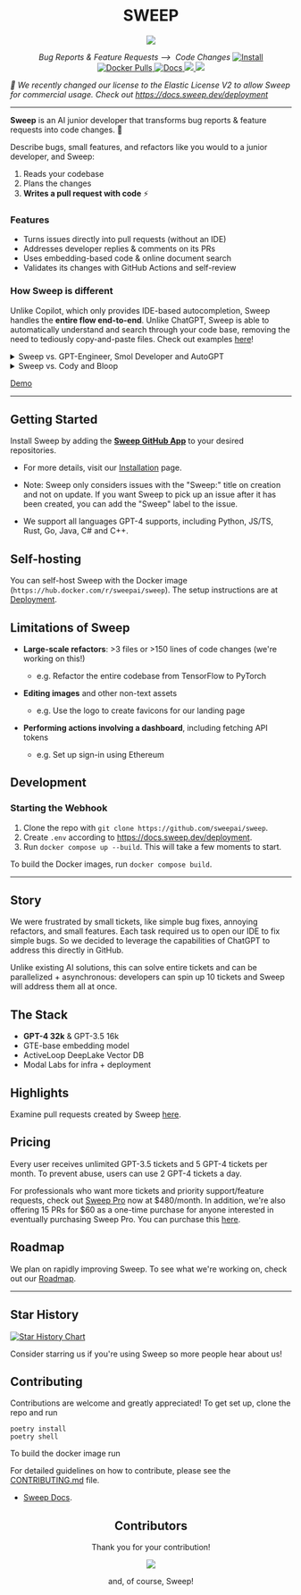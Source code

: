 <center>

# SWEEP

</center>
<p align="center">
    <img src="https://github.com/sweepai/sweep/assets/26889185/39d500fc-9276-402c-9ec7-3e61f57ad233">
</p>
<p align="center">
    <i>Bug Reports & Feature Requests ⟶&nbsp; Code Changes</i>
    <a href="https://github.com/apps/sweep-ai">
        <img alt="Install" src="https://img.shields.io/badge/Install-GitHub App-purple?link=https://github.com/apps/sweep-ai">
    </a>
    <a href="https://hub.docker.com/r/sweepai/sweep">
        <img alt="Docker Pulls" src="https://img.shields.io/docker/pulls/sweepai/sweep" />
    </a>
    <a href="https://docs.sweep.dev/">
        <img alt="Docs" src="https://img.shields.io/badge/Docs-docs.sweep.dev-blue?link=https%3A%2F%2Fdocs.sweep.dev">
    </a>
    <a href="https://discord.gg/sweep">
        <img src="https://dcbadge.vercel.app/api/server/sweep?style=flat" />
    </a>
    <a href="https://github.com/sweepai/sweep">
        <img src="https://img.shields.io/github/commit-activity/m/sweepai/sweep" />
    </a>
</p>

*🎉 We recently changed our license to the Elastic License V2 to allow Sweep for commercial usage. Check out https://docs.sweep.dev/deployment*

---

<b>Sweep</b> is an AI junior developer that transforms bug reports & feature requests into code changes. :robot:

Describe bugs, small features, and refactors like you would to a junior developer, and Sweep:
1. Reads your codebase
2. Plans the changes
3. **Writes a pull request with code** ⚡

### Features

* Turns issues directly into pull requests (without an IDE)
* Addresses developer replies & comments on its PRs
* Uses embedding-based code & online document search
* Validates its changes with GitHub Actions and self-review

### How Sweep is different

Unlike Copilot, which only provides IDE-based autocompletion, Sweep handles the **entire flow end-to-end**. Unlike ChatGPT, Sweep is able to automatically understand and search through your code base, removing the need to tediously copy-and-paste files. Check out examples [here](https://docs.sweep.dev/about/examples)!

<details>
    <summary>
        Sweep vs. GPT-Engineer, Smol Developer and AutoGPT
    </summary>
    Sweep is built to improve on an existing codebase, which is a more frequent and higher need, than generating boilerplate, which is mostly a solved problem since you can just fork existing boilerplates.
</details>

<details>
    <summary>
        Sweep vs. Cody and Bloop
    </summary>
    We do more than just chat-with-your-code by actually writing code changes.
</details>

[Demo](https://github.com/sweepai/sweep/assets/44910023/365ec29f-7317-40a7-9b5e-0af02f2b0e47)

---

## Getting Started

Install Sweep by adding the [**Sweep GitHub App**](https://github.com/apps/sweep-ai) to your desired repositories.

* For more details, visit our [Installation](docs/installation.md) page.

* Note: Sweep only considers issues with the "Sweep:" title on creation and not on update. If you want Sweep to pick up an issue after it has been created, you can add the "Sweep" label to the issue.

* We support all languages GPT-4 supports, including Python, JS/TS, Rust, Go, Java, C# and C++.

## Self-hosting

You can self-host Sweep with the Docker image (`https://hub.docker.com/r/sweepai/sweep`). The setup instructions are at [Deployment](https://docs.sweep.dev/deployment).

## Limitations of Sweep

* **Large-scale refactors**: >3 files or >150 lines of code changes (we're working on this!)
    * e.g. Refactor the entire codebase from TensorFlow to PyTorch

* **Editing images** and other non-text assets
    * e.g. Use the logo to create favicons for our landing page

* **Performing actions involving a dashboard**, including fetching API tokens
    * e.g. Set up sign-in using Ethereum

## Development

### Starting the Webhook
1. Clone the repo with `git clone https://github.com/sweepai/sweep`.
2. Create `.env` according to https://docs.sweep.dev/deployment.
3. Run `docker compose up --build`. This will take a few moments to start.

To build the Docker images, run `docker compose build`.

---

## Story

We were frustrated by small tickets, like simple bug fixes, annoying refactors, and small features. Each task required us to open our IDE to fix simple bugs. So we decided to leverage the capabilities of ChatGPT to address this directly in GitHub.

Unlike existing AI solutions, this can solve entire tickets and can be parallelized + asynchronous: developers can spin up 10 tickets and Sweep will address them all at once.

## The Stack
- **GPT-4 32k** & GPT-3.5 16k
- GTE-base embedding model
- ActiveLoop DeepLake Vector DB
- Modal Labs for infra + deployment

## Highlights
Examine pull requests created by Sweep [here](https://docs.sweep.dev/about/examples).

## Pricing
Every user receives unlimited GPT-3.5 tickets and 5 GPT-4 tickets per month. To prevent abuse, users can use 2 GPT-4 tickets a day.

For professionals who want more tickets and priority support/feature requests, check out [Sweep Pro](https://buy.stripe.com/6oE5npbGVbhC97afZ4) now at $480/month. In addition, we're also offering 15 PRs for $60 as a one-time purchase for anyone interested in eventually purchasing Sweep Pro. You can purchase this [here](https://buy.stripe.com/7sI4jlaCR3PaabebIP).

## Roadmap
We plan on rapidly improving Sweep. To see what we're working on, check out our [Roadmap](https://docs.sweep.dev/roadmap).

---

## Star History

[![Star History Chart](https://api.star-history.com/svg?repos=sweepai/sweep&type=Date)](https://star-history.com/#sweepai/sweep&Date)

Consider starring us if you're using Sweep so more people hear about us!

## Contributing

Contributions are welcome and greatly appreciated! To get set up, clone the repo and run

```
poetry install
poetry shell
```

To build the docker image run

For detailed guidelines on how to contribute, please see the [CONTRIBUTING.md](CONTRIBUTING.md) file.
* [Sweep Docs](https://docs.sweep.dev/).


<h2 align="center">
    Contributors
</h2>
<p align="center">
    Thank you for your contribution!
</p>
<p align="center">
    <a href="https://github.com/sweepai/sweep/graphs/contributors">
      <img src="https://contrib.rocks/image?repo=sweepai/sweep" />
    </a>
</p>
<p align="center">
    and, of course, Sweep!
</p>
